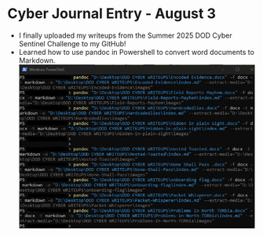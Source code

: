 # Cyber Journal Entry - August 3

- I finally uploaded my writeups from the Summer 2025 DOD Cyber Sentinel Challenge to my GitHub!
- Learned how to use pandoc in Powershell to convert word documents to Markdown.
![screenshot](../assets/images/pandocpowershell.png)

